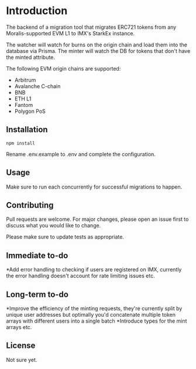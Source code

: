 # Introduction

The backend of a migration tool that migrates ERC721 tokens from any Moralis-supported EVM L1 to IMX's StarkEx instance.

The watcher will watch for burns on the origin chain and load them into the database via Prisma.
The minter will watch the DB for tokens that don't have the minted attribute.

The following EVM origin chains are supported:
* Arbitrum
* Avalanche C-chain
* BNB
* ETH L1
* Fantom
* Polygon PoS

## Installation
```npm install```

Rename .env.example to .env and complete the configuration.

## Usage


Make sure to run each concurrently for successful migrations to happen.

## Contributing

Pull requests are welcome. For major changes, please open an issue first
to discuss what you would like to change.

Please make sure to update tests as appropriate.

## Immediate to-do
*Add error handling to checking if users are registered on IMX, currently the error handling doesn't account for rate limiting issues etc.

## Long-term to-do
*Improve the efficiency of the minting requests, they're currently split by unique user addresses but optimally you'd concatenate multiple token arrays with different users into a single batch
*Introduce types for the mint arrays etc.

## License

Not sure yet.